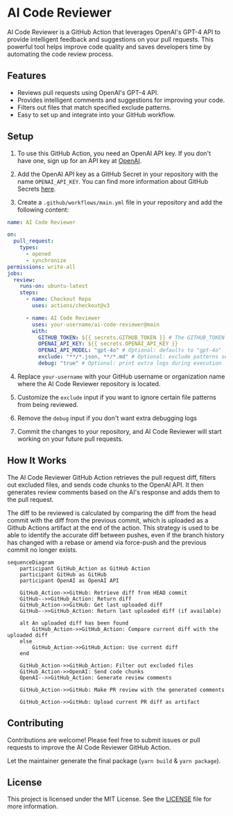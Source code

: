 # AI Code Reviewer

AI Code Reviewer is a GitHub Action that leverages OpenAI's GPT-4 API to provide intelligent feedback and suggestions on
your pull requests. This powerful tool helps improve code quality and saves developers time by automating the code
review process.

## Features

- Reviews pull requests using OpenAI's GPT-4 API.
- Provides intelligent comments and suggestions for improving your code.
- Filters out files that match specified exclude patterns.
- Easy to set up and integrate into your GitHub workflow.

## Setup

1. To use this GitHub Action, you need an OpenAI API key. If you don't have one, sign up for an API key
   at [OpenAI](https://beta.openai.com/signup).

2. Add the OpenAI API key as a GitHub Secret in your repository with the name `OPENAI_API_KEY`. You can find more
   information about GitHub Secrets [here](https://docs.github.com/en/actions/reference/encrypted-secrets).

3. Create a `.github/workflows/main.yml` file in your repository and add the following content:

```yaml
name: AI Code Reviewer

on:
  pull_request:
    types:
      - opened
      - synchronize
permissions: write-all
jobs:
  review:
    runs-on: ubuntu-latest
    steps:
      - name: Checkout Repo
        uses: actions/checkout@v3

      - name: AI Code Reviewer
        uses: your-username/ai-code-reviewer@main
        with:
          GITHUB_TOKEN: ${{ secrets.GITHUB_TOKEN }} # The GITHUB_TOKEN is there by default so you just need to keep it like it is and not necessarily need to add it as secret as it will throw an error. [More Details](https://docs.github.com/en/actions/security-guides/automatic-token-authentication#about-the-github_token-secret)
          OPENAI_API_KEY: ${{ secrets.OPENAI_API_KEY }}
          OPENAI_API_MODEL: "gpt-4o" # Optional: defaults to "gpt-4o"
          exclude: "**/*.json, **/*.md" # Optional: exclude patterns separated by commas
          debug: "true" # Optional: print extra logs during execution
```

4. Replace `your-username` with your GitHub username or organization name where the AI Code Reviewer repository is
   located.

5. Customize the `exclude` input if you want to ignore certain file patterns from being reviewed.

6. Remove the `debug` input if you don't want extra debugging logs

7. Commit the changes to your repository, and AI Code Reviewer will start working on your future pull requests.

## How It Works

The AI Code Reviewer GitHub Action retrieves the pull request diff, filters out excluded files, and sends code chunks to
the OpenAI API. It then generates review comments based on the AI's response and adds them to the pull request.

The diff to be reviewed is calculated by comparing the diff from the head commit with the diff from the previous commit,
which is uploaded as a Github Actions artifact at the end of the action. This strategy is used to be able to identify
the accurate diff between pushes, even if the branch history has changed with a rebase or amend via force-push and the
previous commit no longer exists.

```mermaid
sequenceDiagram
    participant GitHub_Action as GitHub Action
    participant GitHub as GitHub
    participant OpenAI as OpenAI API

    GitHub_Action->>GitHub: Retrieve diff from HEAD commit
    GitHub-->>GitHub_Action: Return diff
    GitHub_Action->>GitHub: Get last uploaded diff
    GitHub-->>GitHub_Action: Return last uploaded diff (if available)

    alt An uploaded diff has been found
        GitHub_Action->>GitHub_Action: Compare current diff with the uploaded diff
    else
        GitHub_Action->>GitHub_Action: Use current diff
    end

    GitHub_Action->>GitHub_Action: Filter out excluded files
    GitHub_Action->>OpenAI: Send code chunks
    OpenAI-->>GitHub_Action: Generate review comments

    GitHub_Action->>GitHub: Make PR review with the generated comments

    GitHub_Action->>GitHub: Upload current PR diff as artifact
```

## Contributing

Contributions are welcome! Please feel free to submit issues or pull requests to improve the AI Code Reviewer GitHub
Action.

Let the maintainer generate the final package (`yarn build` & `yarn package`).

## License

This project is licensed under the MIT License. See the [LICENSE](LICENSE) file for more information.
